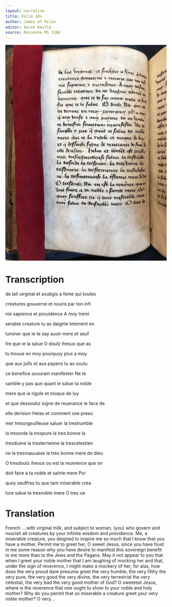 ```yaml
---
layout: narrative
title: Folio 10v
author: James of Milan
editor: Aaron Kestle
source: Beinecke MS 1166
---
```


![Beinecke MS 1166 Folio 10V](https://raw.githubusercontent.com/oldfrenchtexts/L-aiguillon-d-amour-divine/master/assets/10V.jpg)

# Transcription

de lait uirginal et soubgis a feme qui toutes

creatures gouuerne et nouris par ton infi

nie sapience et prouidence A moy tremi

serable creature tu as daignie telement en

luminer que ie te say auoir mere  et seuf

fre que ie la salue O doulz ihesus que as

tu trouue en moy pourquoy plus a moy

que aux juifs et aux payens tu as uoulu

ce benefice souurain manifester Ne te

samble y pas que quant ie salue ta noble

mere que ie rigole et moque de luy

et que dessoubz signe de reuerance ie face de

elle derision Helas et comment ose presu

mer tresorgeuilleuse saluer la treshumble

la tresorde la trespure la tres bonne la

tresdiuine la tresterrienne la trescelestien

ne la tresmauuaise la tres bonne mere de dieu

O tresdoulz ihesus ou est la reuerence que on

doit faire a ta noble et sainte mere Por

quoy seuffres tu que tant miserable crea

ture salue ta tresnoble mere O tres ue

# Translation

French: …with virginal milk, and subject to woman, (you) who govern and nourish all creatures by your infinite wisdom and providence. Me, a miserable creature, you deigned to inspire me so much that I know that you have a mother. Permit me to greet her, O sweet Jesus, since you have foud in me some reason why you have desire to manifest this sovereign benefit to me more than to the Jews and the Pagans. May it not appear to you that when I greet your noble mother that I am laughing of mocking her and that, under the sign of reverence, I might make a mockery of her, for alas, how does the very proud dare presume greet the very humble, the very filthy the very pure, the very good the very divine, the very terrestrial the very celestial, the very bad the very good mother of God? O sweetest Jesus, where is the reverence that one ought to show to your noble and holy mother? Why do you permit that so miserable a creature greet your very noble mother? O very… 
